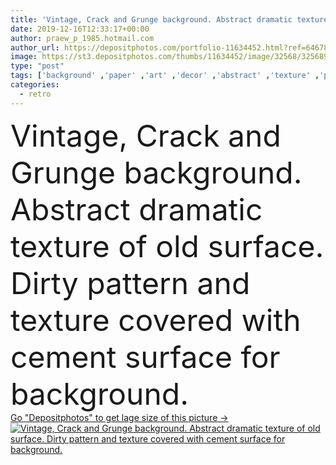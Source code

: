 ```yaml
---
title: 'Vintage, Crack and Grunge background. Abstract dramatic texture '
date: 2019-12-16T12:33:17+00:00
author: praew_p_1985.hotmail.com
author_url: https://depositphotos.com/portfolio-11634452.html?ref=64678756
image: https://st3.depositphotos.com/thumbs/11634452/image/32568/325689184/api_thumb_450.jpg?forcejpeg=true
type: "post"
tags: ['background' ,'paper' ,'art' ,'decor' ,'abstract' ,'texture' ,'pattern' ,'dark' ,'style' ,'antique' ,'grunge' ,'grungy' ,'old' ,'retro' ,'rustic' ,'rusty' ,'vintage' ,'messy' ,'backdrop' ,'construction' ,'structure' ,'wall' ,'stain' ,'grain' ,'aged' ,'wallpaper' ,'cement' ,'material' ,'textured' ,'template' ,'damaged' ,'dirty' ,'surface' ,'crack' ,'rough' ,'dirt' ,'rust' ,'ancient' ,'broken' ,'sketch' ,'ragged' ,'concrete' ,'broad' ,'crease' ,'Graffiti' ,'dramatic' ,'Grained' ,'dust' ,'bump' ,'old fashioned' ]
categories: 
  - retro
---
```

<div aling="center">
            <font size="60"> Vintage, Crack and Grunge background. Abstract dramatic texture of old surface. Dirty pattern and texture covered with cement surface for background.</font>   
</div>
<div>
    <a href='https://depositphotos.com/325689184/stock-photo-vintage-crack-and-grunge-background.html?ref=64678756' target=_blank > Go "Depositphotos" to get lage size of this picture ->
        <img href='https://depositphotos.com/325689184/stock-photo-vintage-crack-and-grunge-background.html?ref=64678756' src='https://st3.depositphotos.com/11634452/32568/i/950/depositphotos_325689184-stock-photo-vintage-crack-and-grunge-background.jpg?forcejpeg=true' alt='Vintage, Crack and Grunge background. Abstract dramatic texture of old surface. Dirty pattern and texture covered with cement surface for background.' >
    </a>
</div>
